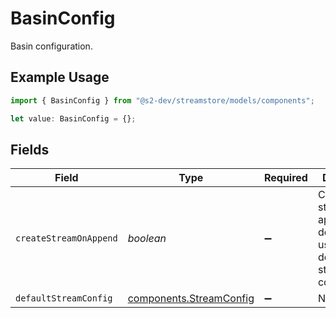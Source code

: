 # BasinConfig

Basin configuration.

## Example Usage

```typescript
import { BasinConfig } from "@s2-dev/streamstore/models/components";

let value: BasinConfig = {};
```

## Fields

| Field                                                                                | Type                                                                                 | Required                                                                             | Description                                                                          |
| ------------------------------------------------------------------------------------ | ------------------------------------------------------------------------------------ | ------------------------------------------------------------------------------------ | ------------------------------------------------------------------------------------ |
| `createStreamOnAppend`                                                               | *boolean*                                                                            | :heavy_minus_sign:                                                                   | Create stream on append if it doesn't exist,<br/>using the default stream configuration. |
| `defaultStreamConfig`                                                                | [components.StreamConfig](../../models/components/streamconfig.md)                   | :heavy_minus_sign:                                                                   | N/A                                                                                  |